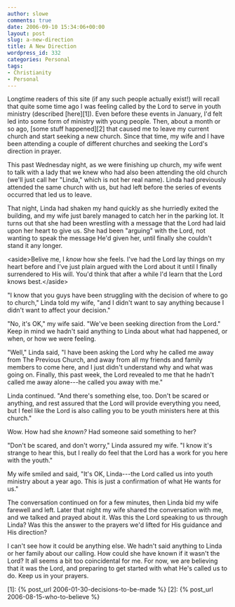 ```yaml
---
author: slowe
comments: true
date: 2006-09-10 15:34:06+00:00
layout: post
slug: a-new-direction
title: A New Direction
wordpress_id: 332
categories: Personal
tags:
- Christianity
- Personal
---
```


Longtime readers of this site (if any such people actually exist!) will recall that quite some time ago I was feeling called by the Lord to serve in youth ministry (described [here][1]). Even before these events in January, I'd felt led into some form of ministry with young people. Then, about a month or so ago, [some stuff happened][2] that caused me to leave my current church and start seeking a new church. Since that time, my wife and I have been attending a couple of different churches and seeking the Lord's direction in prayer.

This past Wednesday night, as we were finishing up church, my wife went to talk with a lady that we knew who had also been attending the old church (we'll just call her "Linda," which is not her real name). Linda had previously attended the same church with us, but had left before the series of events occurred that led us to leave.

That night, Linda had shaken my hand quickly as she hurriedly exited the building, and my wife just barely managed to catch her in the parking lot. It turns out that she had been wrestling with a message that the Lord had laid upon her heart to give us. She had been "arguing" with the Lord, not wanting to speak the message He'd given her, until finally she couldn't stand it any longer.

&lt;aside&gt;Belive me, I _know_ how she feels. I've had the Lord lay things on my heart before and I've just plain argued with the Lord about it until I finally surrendered to His will. You'd think that after a while I'd learn that the Lord knows best.&lt;/aside&gt;

"I know that you guys have been struggling with the decision of where to go to church," Linda told my wife, "and I didn't want to say anything because I didn't want to affect your decision."

"No, it's OK," my wife said. "We've been seeking direction from the Lord." Keep in mind we hadn't said anything to Linda about what had happened, or when, or how we were feeling.

"Well," Linda said, "I have been asking the Lord why he called me away from The Previous Church, and away from all my friends and family members to come here, and I just didn't understand why and what was going on. Finally, this past week, the Lord revealed to me that he hadn't called me away alone---he called you away with me."

Linda continued. "And there's something else, too. Don't be scared or anything, and rest assured that the Lord will provide everything you need, but I feel like the Lord is also calling you to be youth ministers here at this church."

Wow. How had she _known?_ Had someone said something to her?

"Don't be scared, and don't worry," Linda assured my wife. "I know it's strange to hear this, but I really do feel that the Lord has a work for you here with the youth."

My wife smiled and said, "It's OK, Linda---the Lord called us into youth ministry about a year ago. This is just a confirmation of what He wants for us."

The conversation continued on for a few minutes, then Linda bid my wife farewell and left. Later that night my wife shared the conversation with me, and we talked and prayed about it. Was this the Lord speaking to us through Linda? Was this the answer to the prayers we'd lifted for His guidance and His direction?

I can't see how it could be anything else. We hadn't said anything to Linda or her family about our calling. How could she have known if it wasn't the Lord? It all seems a bit too coincidental for me. For now, we are believing that it was the Lord, and preparing to get started with what He's called us to do. Keep us in your prayers.

[1]: {% post_url 2006-01-30-decisions-to-be-made %}
[2]: {% post_url 2006-08-15-who-to-believe %}
